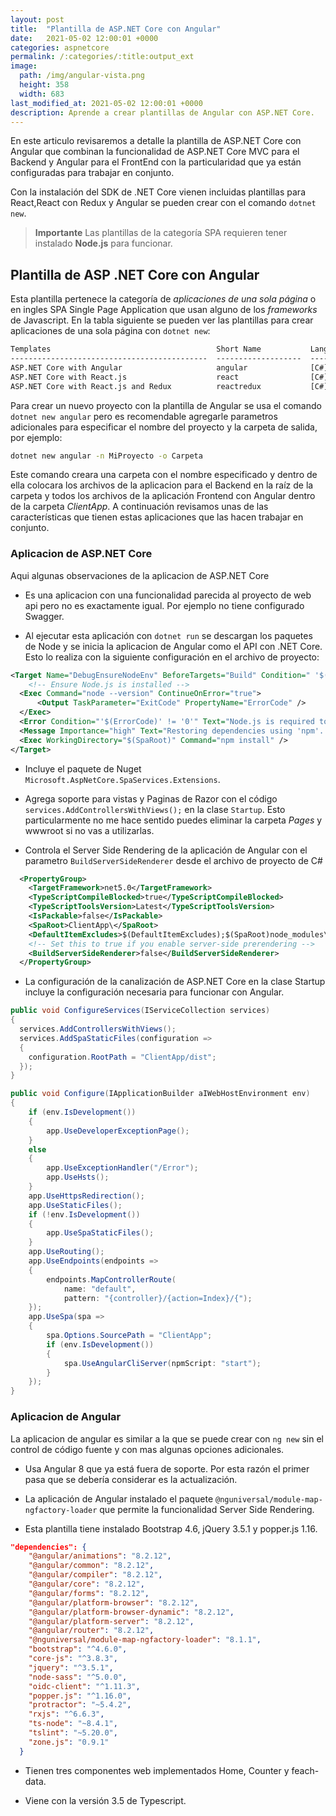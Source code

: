 ```yaml
---
layout: post
title:  "Plantilla de ASP.NET Core con Angular"
date:   2021-05-02 12:00:01 +0000
categories: aspnetcore
permalink: /:categories/:title:output_ext
image:
  path: /img/angular-vista.png
  height: 358
  width: 683
last_modified_at: 2021-05-02 12:00:01 +0000
description: Aprende a crear plantillas de Angular con ASP.NET Core.
---
```


En este articulo revisaremos a detalle la plantilla de ASP.NET Core con Angular que combinan la funcionalidad de ASP.NET Core MVC para el Backend y Angular para el FrontEnd con la particularidad que ya están configuradas para trabajar en conjunto.

Con la instalación del SDK de .NET Core vienen incluidas plantillas para React,React con Redux y Angular se pueden crear con el comando `dotnet new`.

> **Importante** Las plantillas de la categoría SPA requieren tener instalado **Node.js** para funcionar.

## Plantilla de ASP .NET Core con Angular

Esta plantilla pertenece la categoría de _aplicaciones de una sola página_ o en ingles SPA Single Page Application que usan alguno de los _frameworks_ de Javascript. En la tabla siguiente se pueden ver las plantillas para crear aplicaciones de una sola página con `dotnet new`:

```txt
Templates                                     Short Name           Language    Tags                  
--------------------------------------------  -------------------  ----------  ----------------------  
ASP.NET Core with Angular                     angular              [C#]        Web/MVC/SPA           
ASP.NET Core with React.js                    react                [C#]        Web/MVC/SPA           
ASP.NET Core with React.js and Redux          reactredux           [C#]        Web/MVC/SPA               
```

Para crear un nuevo proyecto con la plantilla de Angular se usa el comando `dotnet new angular` pero es recomendable agregarle parametros adicionales para especificar el nombre del proyecto y la carpeta de salida, por ejemplo:

```cmd
dotnet new angular -n MiProyecto -o Carpeta 
```

Este comando creara una carpeta con el nombre especificado y dentro de ella colocara los archivos de la aplicacion para el Backend en la raíz de la carpeta y todos los archivos de la aplicación Frontend con Angular dentro de la carpeta _ClientApp_. A continuación revisamos unas de las características que tienen estas aplicaciones que las hacen trabajar en conjunto.

### Aplicacion de ASP.NET Core

Aqui algunas observaciones de la aplicacion de ASP.NET Core

* Es una aplicacion con una funcionalidad parecida al proyecto de web api pero no es exactamente igual. Por ejemplo no tiene configurado Swagger.

* Al ejecutar esta aplicación con `dotnet run` se descargan los paquetes de Node y se inicia la aplicacion de Angular como el API con .NET Core. Esto lo realiza con la siguiente configuración en el archivo de proyecto:

```xml
<Target Name="DebugEnsureNodeEnv" BeforeTargets="Build" Condition=" '$(Configuration)' == 'Debug' And !Exists('$(SpaRoot)node_modules') ">
    <!-- Ensure Node.js is installed -->
  <Exec Command="node --version" ContinueOnError="true">
      <Output TaskParameter="ExitCode" PropertyName="ErrorCode" />
  </Exec>
  <Error Condition="'$(ErrorCode)' != '0'" Text="Node.js is required to build and run this project. To continue, please install Node.js from https://nodejs.org/, and then restart your command prompt or IDE." />
  <Message Importance="high" Text="Restoring dependencies using 'npm'. This may take several minutes..." />
  <Exec WorkingDirectory="$(SpaRoot)" Command="npm install" />
</Target>
```

* Incluye el paquete de Nuget `Microsoft.AspNetCore.SpaServices.Extensions`.

* Agrega soporte para vistas y Paginas de Razor con el código `services.AddControllersWithViews();` en la clase `Startup`. Esto particularmente no me hace sentido puedes eliminar la carpeta _Pages_ y wwwroot si no vas a utilizarlas.

* Controla el Server Side Rendering de la aplicación de Angular con el parametro `BuildServerSideRenderer` desde el archivo de proyecto de C#

```xml
  <PropertyGroup>
    <TargetFramework>net5.0</TargetFramework>
    <TypeScriptCompileBlocked>true</TypeScriptCompileBlocked>
    <TypeScriptToolsVersion>Latest</TypeScriptToolsVersion>
    <IsPackable>false</IsPackable>
    <SpaRoot>ClientApp\</SpaRoot>
    <DefaultItemExcludes>$(DefaultItemExcludes);$(SpaRoot)node_modules\**</DefaultItemExcludes>
    <!-- Set this to true if you enable server-side prerendering -->
    <BuildServerSideRenderer>false</BuildServerSideRenderer>
  </PropertyGroup>

```

* La configuración de la canalización de ASP.NET Core en la clase Startup incluye la configuración necesaria para funcionar con Angular.

```cs
public void ConfigureServices(IServiceCollection services)
{
  services.AddControllersWithViews();
  services.AddSpaStaticFiles(configuration =>
  {
    configuration.RootPath = "ClientApp/dist";
  });
}

public void Configure(IApplicationBuilder aIWebHostEnvironment env)
{
    if (env.IsDevelopment())
    {
        app.UseDeveloperExceptionPage();
    }
    else
    {
        app.UseExceptionHandler("/Error");
        app.UseHsts();
    }
    app.UseHttpsRedirection();
    app.UseStaticFiles();
    if (!env.IsDevelopment())
    {
        app.UseSpaStaticFiles();
    }
    app.UseRouting();
    app.UseEndpoints(endpoints =>
    {
        endpoints.MapControllerRoute(
            name: "default",
            pattern: "{controller}/{action=Index}/{");
    });
    app.UseSpa(spa =>
    {
        spa.Options.SourcePath = "ClientApp";
        if (env.IsDevelopment())
        {
            spa.UseAngularCliServer(npmScript: "start");
        }
    });
}
```

### Aplicacion de Angular

La aplicacion de angular es similar a la que se puede crear con `ng new` sin el control de código fuente y con mas algunas opciones adicionales.

* Usa Angular 8 que ya está fuera de soporte. Por esta razón el primer pasa que se debería considerar es la actualización.

* La aplicación de Angular instalado el paquete `@nguniversal/module-map-ngfactory-loader` que permite la funcionalidad Server Side Rendering.

* Esta plantilla tiene instalado Bootstrap 4.6, jQuery 3.5.1 y popper.js 1.16.

```json
"dependencies": {
    "@angular/animations": "8.2.12",
    "@angular/common": "8.2.12",
    "@angular/compiler": "8.2.12",
    "@angular/core": "8.2.12",
    "@angular/forms": "8.2.12",
    "@angular/platform-browser": "8.2.12",
    "@angular/platform-browser-dynamic": "8.2.12",
    "@angular/platform-server": "8.2.12",
    "@angular/router": "8.2.12",
    "@nguniversal/module-map-ngfactory-loader": "8.1.1",
    "bootstrap": "^4.6.0",
    "core-js": "^3.8.3",
    "jquery": "^3.5.1",
    "node-sass": "^5.0.0",
    "oidc-client": "^1.11.3",
    "popper.js": "^1.16.0",
    "protractor": "~5.4.2",
    "rxjs": "^6.6.3",
    "ts-node": "~8.4.1",
    "tslint": "~5.20.0",
    "zone.js": "0.9.1"
  }
```
* Tienen tres componentes web implementados Home, Counter y feach-data.

* Viene con la versión 3.5 de Typescript.
